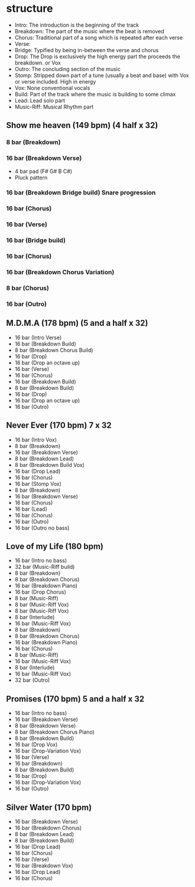 # structure

-   Intro: The introduction is the beginning of the track
-   Breakdown: The part of the music where the beat is removed
-   Chorus: Traditional part of a song which is repeated after each verse
-   Verse:
-   Bridge: Typified by being in-between the verse and chorus
-   Drop: The Drop is exclusively the high energy part the proceeds the
    breakdown. or Vox
-   Outro: The concluding section of the music
-   Stomp: Stripped down part of a tune (usually a beat and base) with Vox or
    verse included. High in energy
-   Vox: None conventional vocals
-   Build: Part of the track where the music is building to some climax
-   Lead: Lead solo part
-   Music-Riff: Musical Rhythm part

## Show me heaven (149 bpm) (4 half x 32)

### 8 bar (Breakdown)

### 16 bar (Breakdown Verse)

-   4 bar pad (F# G# B C#)
-   Pluck pattern

### 16 bar (Breakdown Bridge build) Snare progression

### 16 bar (Chorus)

### 16 bar (Verse)

### 16 bar (Bridge build)

### 16 bar (Chorus)

### 16 bar (Breakdown Chorus Variation)

### 8 bar (Chorus)

### 16 bar (Outro)

## M.D.M.A (178 bpm) (5 and a half x 32)

-   16 bar (Intro Verse)
-   16 bar (Breakdown Build)
-   8 bar (Breakdown Chorus Build)
-   16 bar (Drop)
-   16 bar (Drop an octave up)
-   16 bar (Verse)
-   16 bar (Chorus)
-   16 bar (Breakdown Build)
-   8 bar (Breakdown Build)
-   16 bar (Drop)
-   16 bar (Drop an octave up)
-   16 bar (Outro)

## Never Ever (170 bpm) 7 x 32

-   16 bar (Intro Vox)
-   8 bar (Breakdown)
-   16 bar (Breakdown Verse)
-   8 bar (Breakdown Lead)
-   8 bar (Breakdown Build Vox)
-   16 bar (Drop Lead)
-   16 bar (Chorus)
-   16 bar (Stomp Vox)
-   8 bar (Breakdown)
-   16 bar (Breakdown Verse)
-   16 bar (Chorus)
-   16 bar (Lead)
-   16 bar (Chorus)
-   16 bar (Outro)
-   16 bar (Outro no bass)

## Love of my Life (180 bpm)

-   16 bar (Intro no bass)
-   32 bar (Music-Riff build)
-   8 bar (Breakdown)
-   8 bar (Breakdown Chorus)
-   16 bar (Breakdown Piano)
-   16 bar (Drop Chorus)
-   8 bar (Music-Riff)
-   8 bar (Music-Riff Vox)
-   8 bar (Music-Riff Vox)
-   8 bar (Interlude)
-   16 bar (Music-Riff Vox)
-   8 bar (Breakdown)
-   8 bar (Breakdown Chorus)
-   16 bar (Breakdown Piano)
-   16 bar (Chorus)
-   8 bar (Music-Riff)
-   16 bar (Music-Riff Vox)
-   8 bar (Interlude)
-   16 bar (Music-Riff Vox)
-   32 bar (Outro)

## Promises (170 bpm) 5 and a half x 32

-   16 bar (Intro no bass)
-   16 bar (Breakdown Verse)
-   8 bar (Breakdown Verse)
-   8 bar (Breakdown Chorus Piano)
-   8 bar (Breakdown Build)
-   16 bar (Drop Vox)
-   16 bar (Drop-Variation Vox)
-   16 bar (Verse)
-   16 bar (Breakdown)
-   8 bar (Breakdown Build)
-   16 bar (Drop)
-   16 bar (Drop-Variation Vox)
-   16 bar (Outro)

## Silver Water (170 bpm)

-   16 bar (Breakdown Verse)
-   16 bar (Breakdown Chorus)
-   8 bar (Breakdown Lead)
-   8 bar (Breakdown Build)
-   16 bar (Drop Lead)
-   16 bar (Chorus)
-   16 bar (Verse)
-   16 bar (Breakdown Vox)
-   16 bar (Drop Lead)
-   16 bar (Chorus)
